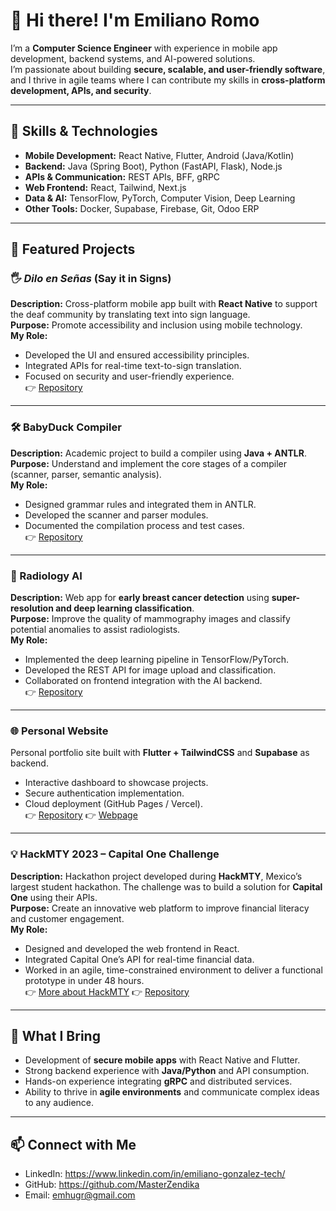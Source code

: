 # 👋 Hi there! I'm Emiliano Romo

I’m a **Computer Science Engineer** with experience in mobile app development, backend systems, and AI-powered solutions.  
I’m passionate about building **secure, scalable, and user-friendly software**, and I thrive in agile teams where I can contribute my skills in **cross-platform development, APIs, and security**.

---

## 🚀 Skills & Technologies

- **Mobile Development:** React Native, Flutter, Android (Java/Kotlin)  
- **Backend:** Java (Spring Boot), Python (FastAPI, Flask), Node.js  
- **APIs & Communication:** REST APIs, BFF, gRPC  
- **Web Frontend:** React, Tailwind, Next.js  
- **Data & AI:** TensorFlow, PyTorch, Computer Vision, Deep Learning  
- **Other Tools:** Docker, Supabase, Firebase, Git, Odoo ERP  

---

## 📂 Featured Projects

### 🖐️ *Dilo en Señas* (Say it in Signs)
**Description:** Cross-platform mobile app built with **React Native** to support the deaf community by translating text into sign language.  
**Purpose:** Promote accessibility and inclusion using mobile technology.  
**My Role:**  
- Developed the UI and ensured accessibility principles.  
- Integrated APIs for real-time text-to-sign translation.  
- Focused on security and user-friendly experience.  
👉 [Repository](https://github.com/AlonsoM207/Reto_Equipo1)  

---

### 🛠️ BabyDuck Compiler
**Description:** Academic project to build a compiler using **Java + ANTLR**.  
**Purpose:** Understand and implement the core stages of a compiler (scanner, parser, semantic analysis).  
**My Role:**  
- Designed grammar rules and integrated them in ANTLR.  
- Developed the scanner and parser modules.  
- Documented the compilation process and test cases.   
👉 [Repository](https://github.com/MasterZendika/BabyDuck-Compiler)  

---

### 🩻 Radiology AI
**Description:** Web app for **early breast cancer detection** using **super-resolution and deep learning classification**.  
**Purpose:** Improve the quality of mammography images and classify potential anomalies to assist radiologists.  
**My Role:**  
- Implemented the deep learning pipeline in TensorFlow/PyTorch.  
- Developed the REST API for image upload and classification.  
- Collaborated on frontend integration with the AI backend.  
👉 [Repository](./radiology_ai)  

---

### 🌐 Personal Website
Personal portfolio site built with **Flutter + TailwindCSS** and **Supabase** as backend.  
- Interactive dashboard to showcase projects.  
- Secure authentication implementation.  
- Cloud deployment (GitHub Pages / Vercel).  
👉 [Repository](https://github.com/MasterZendika/raices)
👉 [Webpage](https://raices-six.vercel.app/src/index.html)  

---

### 💡 HackMTY 2023 – Capital One Challenge
**Description:** Hackathon project developed during **HackMTY**, Mexico’s largest student hackathon. The challenge was to build a solution for **Capital One** using their APIs.  
**Purpose:** Create an innovative web platform to improve financial literacy and customer engagement.  
**My Role:**  
- Designed and developed the web frontend in React.  
- Integrated Capital One’s API for real-time financial data.  
- Worked in an agile, time-constrained environment to deliver a functional prototype in under 48 hours.  
👉 [More about HackMTY](https://hackmty.com)
👉 [Repository](https://github.com/EstebanAleman21/404_NOTFOUND)

---
## 🎯 What I Bring
- Development of **secure mobile apps** with React Native and Flutter.  
- Strong backend experience with **Java/Python** and API consumption.  
- Hands-on experience integrating **gRPC** and distributed services.  
- Ability to thrive in **agile environments** and communicate complex ideas to any audience.  

---

## 📫 Connect with Me
- LinkedIn: https://www.linkedin.com/in/emiliano-gonzalez-tech/
- GitHub: https://github.com/MasterZendika
- Email: emhugr@gmail.com
